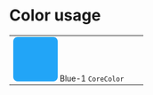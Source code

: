 # Color usage



|  |  |  |
| :--- | :--- | ---: |
| ![](../../.gitbook/assets/blue-1.svg) Blue-1 `CoreColor` |  |  |



